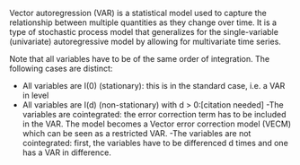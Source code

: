 Vector autoregression (VAR) is a statistical model used to capture the relationship between multiple quantities as they change over time. 
It is a type of stochastic process model that generalizes for the single-variable (univariate) autoregressive model by allowing for multivariate time series.


Note that all variables have to be of the same order of integration. The following cases are distinct:

- All variables are I(0) (stationary): this is in the standard case, i.e. a VAR in level
- All variables are I(d) (non-stationary) with d > 0:[citation needed]
  -The variables are cointegrated: the error correction term has to be included in the VAR. The model becomes a Vector error correction model (VECM) which can be seen as a restricted VAR.
  -The variables are not cointegrated: first, the variables have to be differenced d times and one has a VAR in difference.
